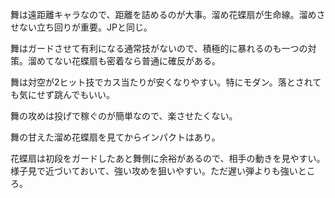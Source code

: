 舞は遠距離キャラなので、距離を詰めるのが大事。溜め花蝶扇が生命線。溜めさせない立ち回りが重要。JPと同じ。

舞はガードさせて有利になる通常技がないので、積極的に暴れるのも一つの対策。溜めてない花蝶扇も密着なら普通に確反がある。

舞は対空が2ヒット技でカス当たりが安くなりやすい。特にモダン。落とされても気にせず跳んでもいい。

舞の攻めは投げで稼ぐのが簡単なので、楽させたくない。

舞の甘えた溜め花蝶扇を見てからインパクトはあり。

花蝶扇は初段をガードしたあと舞側に余裕があるので、相手の動きを見やすい。様子見で近づいておいて、強い攻めを狙いやすい。ただ遅い弾よりも強いところ。
